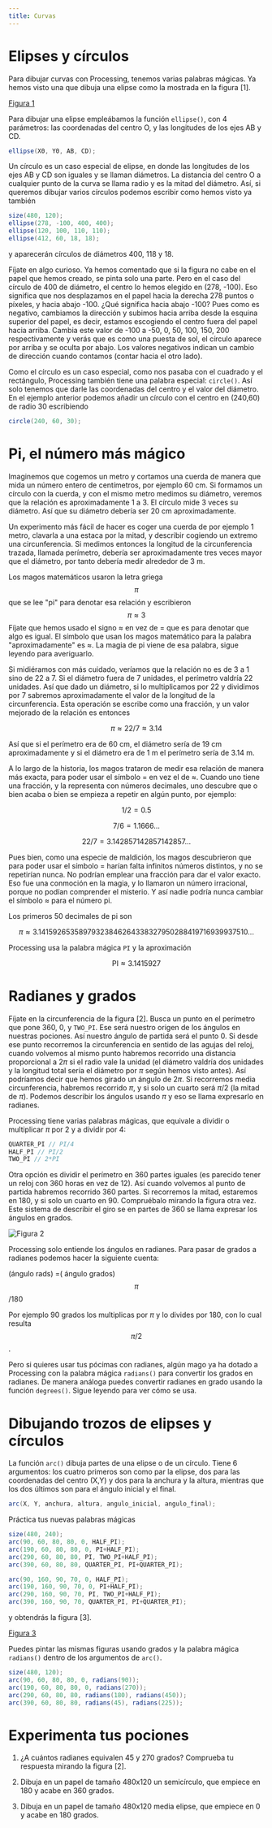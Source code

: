 ```yaml
---
title: Curvas
---
```


# Elipses y círculos

Para dibujar curvas con Processing, tenemos varias palabras mágicas. Ya
hemos visto una que dibuja una elipse como la mostrada en la figura
[1].

[Figura 1](pictures/ps5_1.png)

Para dibujar una elipse empleábamos la función `ellipse()`, con 4
parámetros: las coordenadas del centro O, y las longitudes de los ejes
AB y CD.

``` java
ellipse(X0, Y0, AB, CD);
```

Un círculo es un caso especial de elipse, en donde las longitudes de los
ejes AB y CD son iguales y se llaman diámetros. La distancia del centro
O a cualquier punto de la curva se llama radio y es la mitad del
diámetro. Así, si queremos dibujar varios círculos podemos escribir como
hemos visto ya también

``` java
size(480, 120);
ellipse(278, -100, 400, 400);
ellipse(120, 100, 110, 110);
ellipse(412, 60, 18, 18);
```

y aparecerán círculos de diámetros 400, 118 y 18.

Fíjate en algo curioso. Ya hemos comentado que si la figura no cabe en
el papel que hemos creado, se pinta solo una parte. Pero en el caso del
círculo de 400 de diámetro, el centro lo hemos elegido en (278, -100).
Eso significa que nos desplazamos en el papel hacia la derecha 278
puntos o píxeles, y hacia abajo -100. ¿Qué significa hacia abajo -100?
Pues como es negativo, cambiamos la dirección y subimos hacia arriba
desde la esquina superior del papel, es decir, estamos escogiendo el
centro fuera del papel hacia arriba. Cambia este valor de -100 a -50, 0,
50, 100, 150, 200 respectivamente y verás que es como una puesta de sol,
el círculo aparece por arriba y se oculta por abajo. Los valores
negativos indican un cambio de dirección cuando contamos (contar hacia
el otro lado).

Como el círculo es un caso especial, como nos pasaba con el cuadrado y
el rectángulo, Processing también tiene una palabra especial:
`circle()`. Así solo tenemos que darle las coordenadas del centro y el
valor del diámetro. En el ejemplo anterior podemos añadir un círculo con
el centro en (240,60) de radio 30 escribiendo

``` java
circle(240, 60, 30);
```

# Pi, el número más mágico

Imaginemos que cogemos un metro y cortamos una cuerda de manera que mida
un número entero de centímetros, por ejemplo 60 cm. Si formamos un
círculo con la cuerda, y con el mismo metro medimos su diámetro, veremos
que la relación es aproximadamente 1 a 3. El círculo mide 3 veces su
diámetro. Así que su diámetro debería ser 20 cm aproximadamente.

Un experimento más fácil de hacer es coger una cuerda de por ejemplo 1
metro, clavarla a una estaca por la mitad, y describir cogiendo un
extremo una circunferencia. Si medimos entonces la longitud de la
circunferencia trazada, llamada perímetro, debería ser aproximadamente
tres veces mayor que el diámetro, por tanto debería medir alrededor de 3
m.

Los magos matemáticos usaron la letra griega $$\pi$$ que se lee "pi" para
denotar esa relación y escribieron $$\pi \approx 3$$ Fíjate que hemos
usado el signo $\approx$ en vez de $=$ que es para denotar que algo es
igual. El símbolo que usan los magos matemático para la palabra
"aproximadamente" es $\approx$. La magia de pi viene de esa palabra,
sigue leyendo para averiguarlo.

Si midiéramos con más cuidado, veríamos que la relación no es de 3 a 1
sino de 22 a 7. Si el diámetro fuera de 7 unidades, el perímetro valdría
22 unidades. Así que dado un diámetro, si lo multiplicamos por 22 y
dividimos por 7 sabremos aproximadamente el valor de la longitud de la
circunferencia. Esta operación se escribe como una fracción, y un valor
mejorado de la relación es entonces

$$\pi \approx 22/7 \approx 3.14$$ 

Así que si el perímetro era de
60 cm, el diámetro sería de 19 cm aproximadamente y si el diámetro era
de 1 m el perímetro sería de $3.14$ m.

A lo largo de la historia, los magos trataron de medir esa relación de
manera más exacta, para poder usar el símbolo $=$ en vez el de
$\approx$. Cuando uno tiene una fracción, y la representa con números
decimales, uno descubre que o bien acaba o bien se empieza a repetir en
algún punto, por ejemplo:

$$ 1/2=0.5$$

$$7/6=1.1666...$$

$$22/7=3.142857142857142857...$$
  
Pues bien, como una especie de maldición, los magos
descubrieron que para poder usar el símbolo $=$ harían falta infinitos
números distintos, y no se repetirían nunca. No podrían emplear una
fracción para dar el valor exacto. Eso fue una conmoción en la magia, y
lo llamaron un número irracional, porque no podían comprender el
misterio. Y así nadie podría nunca cambiar el símbolo $\approx$ para el
número pi.

Los primeros 50 decimales de pi son

$$\pi \approx 3.14159265358979323846264338327950288419716939937510...$$

Processing usa la palabra mágica `PI` y la aproximación

$$\text{PI} \approx 3.1415927$$

# Radianes y grados

Fíjate en la circunferencia de la figura [2]. Busca un
punto en el perímetro que pone $360$, $0$, y `TWO_PI`. Ese será nuestro
origen de los ángulos en nuestras pociones. Así nuestro ángulo de
partida será el punto $0$. Si desde ese punto recorremos la
circunferencia en sentido de las agujas del reloj, cuando volvemos al
mismo punto habremos recorrido una distancia proporcional a $2\pi$ si el
radio vale la unidad (el diámetro valdría dos unidades y la longitud
total sería el diámetro por $\pi$ según hemos visto antes). Así
podríamos decir que hemos girado un ángulo de $2\pi$. Si recorremos
media circunferencia, habremos recorrido $\pi$, y si solo un cuarto será
$\pi/2$ (la mitad de $\pi$). Podemos describir los ángulos usando $\pi$
y eso se llama expresarlo en radianes.

Processing tiene varias palabras mágicas, que equivale a dividir o
multiplicar $\pi$ por 2 y a dividir por 4:

``` java
QUARTER_PI // PI/4
HALF_PI // PI/2
TWO_PI // 2*PI
```

Otra opción es dividir el perímetro en 360 partes iguales (es parecido
tener un reloj con 360 horas en vez de 12). Así cuando volvemos al punto
de partida habremos recorrido 360 partes. Si recorremos la mitad,
estaremos en 180, y si solo un cuarto en 90. Compruébalo mirando la
figura otra vez. Este sistema de describir el giro se en partes de 360
se llama expresar los ángulos en grados.

![Figura 2](pictures/ps5_2.png)

Processing solo entiende los ángulos en radianes. Para pasar de grados a
radianes podemos hacer la siguiente cuenta:

(ángulo rads) =(
ángulo grados)$$\pi$$/180

Por ejemplo 90 grados los multiplicas por $\pi$ y lo divides por 180, con lo
cual resulta $$\pi/2$$.

Pero si quieres usar tus pócimas con radianes, algún mago ya ha dotado a
Processing con la palabra mágica `radians()` para convertir los grados
en radianes. De manera análoga puedes convertir radianes en grado usando
la función `degrees()`. Sigue leyendo para ver cómo se usa.

# Dibujando trozos de elipses y círculos

La función `arc()` dibuja partes de una elipse o de un círculo. Tiene 6
argumentos: los cuatro primeros son como par la elipse, dos para las
coordenadas del centro (X,Y) y dos para la anchura y la altura, mientras
que los dos últimos son para el ángulo inicial y el final.

``` java
arc(X, Y, anchura, altura, angulo_inicial, angulo_final);
```

Práctica tus nuevas palabras mágicas

``` java
size(480, 240);
arc(90, 60, 80, 80, 0, HALF_PI);
arc(190, 60, 80, 80, 0, PI+HALF_PI);
arc(290, 60, 80, 80, PI, TWO_PI+HALF_PI);
arc(390, 60, 80, 80, QUARTER_PI, PI+QUARTER_PI);

arc(90, 160, 90, 70, 0, HALF_PI);
arc(190, 160, 90, 70, 0, PI+HALF_PI);
arc(290, 160, 90, 70, PI, TWO_PI+HALF_PI);
arc(390, 160, 90, 70, QUARTER_PI, PI+QUARTER_PI);
```

y obtendrás la figura [3].

[Figura 3](pictures/ps5_3.png)

Puedes pintar las mismas figuras usando grados y la palabra mágica
`radians()` dentro de los argumentos de `arc()`.

``` java
size(480, 120);
arc(90, 60, 80, 80, 0, radians(90));
arc(190, 60, 80, 80, 0, radians(270));
arc(290, 60, 80, 80, radians(180), radians(450));
arc(390, 60, 80, 80, radians(45), radians(225));
```

# Experimenta tus pociones

1.  ¿A cuántos radianes equivalen 45 y 270 grados? Comprueba tu
    respuesta mirando la figura [2].
   
2.  Dibuja en un papel de tamaño 480x120 un semicírculo, que empiece en
    180 y acabe en 360 grados.

3.  Dibuja en un papel de tamaño 480x120 media elipse, que empiece en 0
    y acabe en 180 grados.
